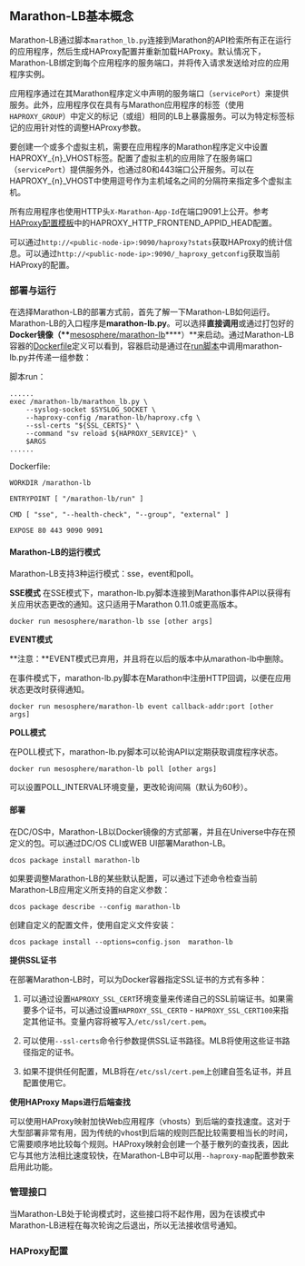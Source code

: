 ## Marathon-LB基本概念

Marathon-LB通过脚本`marathon_lb.py`连接到Marathon的API检索所有正在运行的应用程序，然后生成HAProxy配置并重新加载HAProxy。默认情况下，Marathon-LB绑定到每个应用程序的服务端口，并将传入请求发送给对应的应用程序实例。

应用程序通过在其Marathon程序定义中声明的服务端口（`servicePort`）来提供服务。此外，应用程序仅在具有与Marathon应用程序的标签（使用`HAPROXY_GROUP`）中定义的标记（或组）相同的LB上暴露服务。可以为特定标签标记的应用针对性的调整HAProxy参数。

要创建一个或多个虚拟主机，需要在应用程序的Marathon程序定义中设置HAPROXY\_{n}\_VHOST标签。配置了虚拟主机的应用除了在服务端口（`servicePort`）提供服务外，也通过80和443端口公开服务。可以在HAPROXY\_{n}\_VHOST中使用逗号作为主机域名之间的分隔符来指定多个虚拟主机。

所有应用程序也使用HTTP头`X-Marathon-App-Id`在端口9091上公开。参考[HAProxy配置模板](/dcos-component-marathon-lb-template.md)中的HAPROXY\_HTTP\_FRONTEND\_APPID\_HEAD配置。

可以通过`http://<public-node-ip>:9090/haproxy?stats`获取HAProxy的统计信息。可以通过`http://<public-node-ip>:9090/_haproxy_getconfig`获取当前HAProxy的配置。

### 部署与运行

在选择Marathon-LB的部署方式前，首先了解一下Marathon-LB如何运行。Marathon-LB的入口程序是**marathon-lb.py**。可以选择**直接调用**或通过打包好的**Docker镜像（\*\***[mesosphere\/marathon-lb](https://hub.docker.com/r/mesosphere/marathon-lb)**\*\*）**来启动。通过Marathon-LB容器的[Dockerfile](https://github.com/mesosphere/marathon-lb/blob/master/Dockerfile)定义可以看到，容器启动是通过在[run脚本](https://github.com/mesosphere/marathon-lb/blob/master/run)中调用marathon-lb.py并传递一组参数：

脚本run：

```
......
exec /marathon-lb/marathon_lb.py \ 
    --syslog-socket $SYSLOG_SOCKET \ 
    --haproxy-config /marathon-lb/haproxy.cfg \ 
    --ssl-certs "${SSL_CERTS}" \ 
    --command "sv reload ${HAPROXY_SERVICE}" \ 
    $ARGS 
......
```

Dockerfile:

```
WORKDIR /marathon-lb 

ENTRYPOINT [ "/marathon-lb/run" ] 

CMD [ "sse", "--health-check", "--group", "external" ]

EXPOSE 80 443 9090 9091
```

#### Marathon-LB的运行模式

Marathon-LB支持3种运行模式：sse，event和poll。

**SSE模式**
在SSE模式下，marathon-lb.py脚本连接到Marathon事件API以获得有关应用状态更改的通知。这只适用于Marathon 0.11.0或更高版本。

```
docker run mesosphere/marathon-lb sse [other args]
```

**EVENT模式**

**注意：**EVENT模式已弃用，并且将在以后的版本中从marathon-lb中删除。

在事件模式下，marathon-lb.py脚本在Marathon中注册HTTP回调，以便在应用状态更改时获得通知。

```
docker run mesosphere/marathon-lb event callback-addr:port [other args]
```

**POLL模式**

在POLL模式下，marathon-lb.py脚本可以轮询API以定期获取调度程序状态。

```
docker run mesosphere/marathon-lb poll [other args]
```

可以设置POLL\_INTERVAL环境变量，更改轮询间隔（默认为60秒）。

#### 部署

在DC\/OS中，Marathon-LB以Docker镜像的方式部署，并且在Universe中存在预定义的包。可以通过DC\/OS CLI或WEB UI部署Marathon-LB。

```
dcos package install marathon-lb
```

如果要调整Marathon-LB的某些默认配置，可以通过下述命令检查当前Marathon-LB应用定义所支持的自定义参数：

```
dcos package describe --config marathon-lb
```

创建自定义的配置文件，使用自定义文件安装：

```
dcos package install --options=config.json  marathon-lb
```

**提供SSL证书**

在部署Marathon-LB时，可以为Docker容器指定SSL证书的方式有多种：

1. 可以通过设置`HAPROXY_SSL_CERT`环境变量来传递自己的SSL前端证书。如果需要多个证书，可以通过设置`HAPROXY_SSL_CERT0` - `HAPROXY_SSL_CERT100`来指定其他证书。变量内容将被写入`/etc/ssl/cert.pem`。

2. 可以使用`--ssl-certs`命令行参数提供SSL证书路径。MLB将使用这些证书路径指定的证书。

3. 如果不提供任何配置，MLB将在`/etc/ssl/cert.pem`上创建自签名证书，并且配置使用它。


**使用HAProxy Maps进行后端查找**

可以使用HAProxy映射加快Web应用程序（vhosts）到后端的查找速度。这对于大型部署非常有用，因为传统的vhost到后端的规则匹配比较需要相当长的时间，它需要顺序地比较每个规则。HAProxy映射会创建一个基于散列的查找表，因此它与其他方法相比速度较快，在Marathon-LB中可以用`--haproxy-map`配置参数来启用此功能。

### 管理接口

当Marathon-LB处于轮询模式时，这些接口将不起作用，因为在该模式中Marathon-LB进程在每次轮询之后退出，所以无法接收信号通知。

### HAProxy配置

